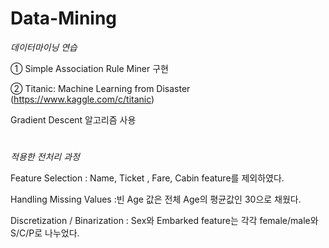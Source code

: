 # Data-Mining
*데이터마이닝 연습*


① Simple Association Rule Miner 구현


    
② Titanic: Machine Learning from Disaster (https://www.kaggle.com/c/titanic)

 Gradient Descent 알고리즘 사용
 #

 *적용한 전처리 과정*

 Feature Selection : Name, Ticket , Fare, Cabin feature를 제외하였다.

 Handling Missing Values :빈 Age 값은 전체 Age의 평균값인 30으로 채웠다.

 Discretization / Binarization : Sex와 Embarked feature는 각각 female/male와 S/C/P로 나누었다.
 

